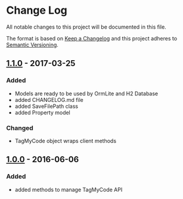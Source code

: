 # Change Log
All notable changes to this project will be documented in this file.

The format is based on [Keep a Changelog](http://keepachangelog.com/)
and this project adheres to [Semantic Versioning](http://semver.org/).

## [1.1.0] - 2017-03-25
### Added
- Models are ready to be used by OrmLite and H2 Database
- added CHANGELOG.md file
- added SaveFilePath class
- added Property model

### Changed
- TagMyCode object wraps client methods

## [1.0.0] - 2016-06-06
### Added
- added methods to manage TagMyCode API
 
[1.1.0]: https://github.com/massimozappino/tagmycode-java-sdk/compare/tagmycode-sdk-1.0.0...HEAD
[1.0.0]: https://github.com/massimozappino/tagmycode-java-sdk/compare/tagmycode-sdk-0.1.2...tagmycode-sdk-1.0.0
